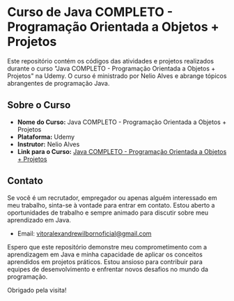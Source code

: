 # Curso de Java COMPLETO - Programação Orientada a Objetos + Projetos

Este repositório contém os códigos das atividades e projetos realizados durante o curso "Java COMPLETO - Programação Orientada a Objetos + Projetos" na Udemy. O curso é ministrado por Nelio Alves e abrange tópicos abrangentes de programação Java.

## Sobre o Curso

- **Nome do Curso:** Java COMPLETO - Programação Orientada a Objetos + Projetos
- **Plataforma:** Udemy
- **Instrutor:** Nelio Alves
- **Link para o Curso:** [Java COMPLETO - Programação Orientada a Objetos + Projetos](https://www.udemy.com/course/java-curso-completo/)

## Contato

Se você é um recrutador, empregador ou apenas alguém interessado em meu trabalho, sinta-se à vontade para entrar em contato. Estou aberto a oportunidades de trabalho e sempre animado para discutir sobre meu aprendizado em Java.

- Email: vitoralexandrewilbornoficial@gmail.com

Espero que este repositório demonstre meu comprometimento com a aprendizagem em Java e minha capacidade de aplicar os conceitos aprendidos em projetos práticos. Estou ansioso para contribuir para equipes de desenvolvimento e enfrentar novos desafios no mundo da programação.

Obrigado pela visita!
